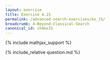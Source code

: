 ```yaml
---
layout: exercise
title: Exercise 4.15
permalink: /advanced-search-exercises/ex_15/
breadcrumb: 4-Beyond-Classical-Search
canonical_id: ch4ex15
---
```


{% include mathjax_support %}
<div id="hiddden">{% include_relative question.md %}</div>